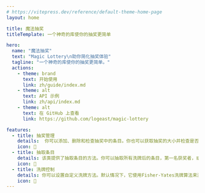 ```yaml
---
# https://vitepress.dev/reference/default-theme-home-page
layout: home

title: 魔法抽奖
titleTemplate: 一个神奇的库使你的抽奖更简单

hero:
  name: "魔法抽奖"
  text: "Magic Lottery\n助你简化抽奖体验"
  tagline: "一个神奇的库使你的抽奖更简单。"
  actions:
    - theme: brand
      text: 开始使用
      link: zh/guide/index.md
    - theme: alt
      text: API 示例
      link: zh/api/index.md
    - theme: alt
      text: 在 GitHub 上查看
      link: https://github.com/logeast/magic-lottery

features:
  - title: 抽奖管理
    details:  你可以添加、删除和检查抽奖中的条目。你也可以获取抽奖的大小并检查是否为空。
    icon: 🐶
  - title: 抽取条目
    details: 该类提供了抽取条目的方法。你可以抽取所有洗牌后的条目，第一名获奖者，或指定数量的获奖者。
    icon: 🦀
  - title: 洗牌控制
    details: 你可以设置自定义洗牌方法。默认情况下，它使用Fisher-Yates洗牌算法来洗牌条目。
    icon: 🐬
---
```

